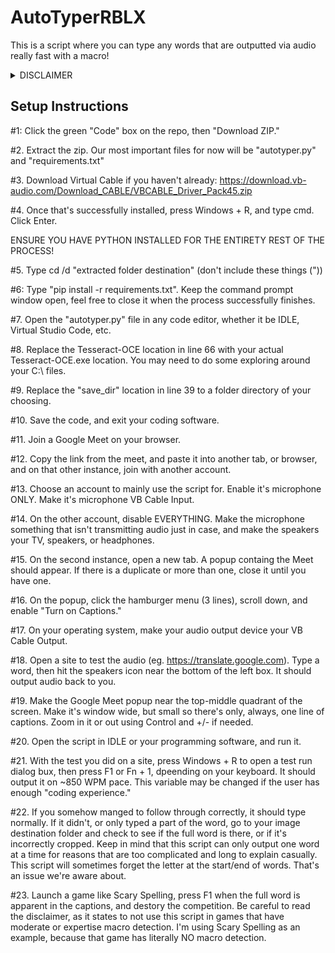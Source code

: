 # AutoTyperRBLX
This is a script where you can type any words that are outputted via audio really fast with a macro!

<details>
  <summary>DISCLAIMER</summary>

  - DO NOT USE THIS SCRIPT IN GAMES WITH MACRO DETECTION (eg. Spelling Bee by Bean's Can). THERE IS NO WARRANTY FOR THE PROGRAM, TO THE EXTENT PERMITTED BY APPLICABLE LAW. EXCEPT WHEN OTHERWISE STATED IN WRITING THE COPYRIGHT HOLDERS AND/OR OTHER PARTIES PROVIDE THE PROGRAM “AS IS” WITHOUT WARRANTY OF ANY KIND, EITHER EXPRESSED OR IMPLIED, INCLUDING, BUT NOT LIMITED TO, THE IMPLIED WARRANTIES OF MERCHANTABILITY AND FITNESS FOR A PARTICULAR PURPOSE. THE ENTIRE RISK AS TO THE QUALITY AND PERFORMANCE OF THE PROGRAM IS WITH YOU. SHOULD THE PROGRAM PROVE DEFECTIVE, YOU ASSUME THE COST OF ALL NECESSARY SERVICING, REPAIR OR CORRECTION. IN NO EVENT UNLESS REQUIRED BY APPLICABLE LAW OR AGREED TO IN WRITING WILL ANY COPYRIGHT HOLDER, OR ANY OTHER PARTY WHO MODIFIES AND/OR CONVEYS THE PROGRAM AS PERMITTED ABOVE, BE LIABLE TO YOU FOR DAMAGES, INCLUDING ANY GENERAL, SPECIAL, INCIDENTAL OR CONSEQUENTIAL DAMAGES ARISING OUT OF THE USE OR INABILITY TO USE THE PROGRAM (INCLUDING BUT NOT LIMITED TO LOSS OF DATA OR DATA BEING RENDERED INACCURATE OR LOSSES SUSTAINED BY YOU OR THIRD PARTIES OR A FAILURE OF THE PROGRAM TO OPERATE WITH ANY OTHER PROGRAMS), EVEN IF SUCH HOLDER OR OTHER PARTY HAS BEEN ADVISED OF THE POSSIBILITY OF SUCH DAMAGES. This is for educational purposes only, and has been tested in Scary Spelling.
</details>

## Setup Instructions


#1: Click the green "Code" box on the repo, then "Download ZIP."


#2. Extract the zip. Our most important files for now will be "autotyper.py" and "requirements.txt"


#3. Download Virtual Cable if you haven't already: https://download.vb-audio.com/Download_CABLE/VBCABLE_Driver_Pack45.zip


#4. Once that's successfully installed, press Windows + R, and type cmd. Click Enter.


ENSURE YOU HAVE PYTHON INSTALLED FOR THE ENTIRETY REST OF THE PROCESS!


#5. Type cd /d "extracted folder destination" (don't include these things ("))


#6: Type "pip install -r requirements.txt". Keep the command prompt window open, feel free to close it when the process successfully finishes.


#7. Open the "autotyper.py" file in any code editor, whether it be IDLE, Virtual Studio Code, etc.


#8. Replace the Tesseract-OCE location in line 66 with your actual Tesseract-OCE.exe location. You may need to do some exploring around your C:\ files.


#9. Replace the "save_dir" location in line 39 to a folder directory of your choosing.


#10. Save the code, and exit your coding software.


#11. Join a Google Meet on your browser.


#12. Copy the link from the meet, and paste it into another tab, or browser, and on that other instance, join with another account.


#13. Choose an account to mainly use the script for. Enable it's microphone ONLY. Make it's microphone VB Cable Input.


#14. On the other account, disable EVERYTHING. Make the microphone something that isn't transmitting audio just in case, and make the speakers your TV, speakers, or headphones.


#15. On the second instance, open a new tab. A popup containg the Meet should appear. If there is a duplicate or more than one, close it until you have one.


#16. On the popup, click the hamburger menu (3 lines), scroll down, and enable "Turn on Captions."


#17. On your operating system, make your audio output device your VB Cable Output.


#18. Open a site to test the audio (eg. https://translate.google.com). Type a word, then hit the speakers icon near the bottom of the left box. It should output audio back to you.


#19. Make the Google Meet popup near the top-middle quadrant of the screen. Make it's window wide, but small so there's only, always, one line of captions. Zoom in it or out using Control and +/- if needed.


#20. Open the script in IDLE or your programming software, and run it.


#21. With the test you did on a site, press Windows + R to open a test run dialog bux, then press F1 or Fn + 1, dpeending on your keyboard. It should output it on ~850 WPM pace. This variable may be changed if the user has enough "coding experience."


#22. If you somehow manged to follow through correctly, it should type normally. If it didn't, or only typed a part of the word, go to your image destination folder and check to see if the full word is there, or if it's incorrectly cropped. Keep in mind that this script can only output one word at a time for reasons that are too complicated and long to explain casually. This script will sometimes forget the letter at the start/end of words. That's an issue we're aware about.


#23. Launch a game like Scary Spelling, press F1 when the full word is apparent in the captions, and destory the competition. Be careful to read the disclaimer, as it states to not use this script in games that have moderate or expertise macro detection. I'm using Scary Spelling as an example, because that game has literally NO macro detection.
